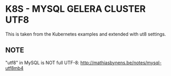 # K8S - MYSQL GELERA CLUSTER UTF8

This is taken from the Kubernetes examples and extended with ut8 settings.

## NOTE

"utf8" in MySQL is NOT full UTF-8: http://mathiasbynens.be/notes/mysql-utf8mb4
